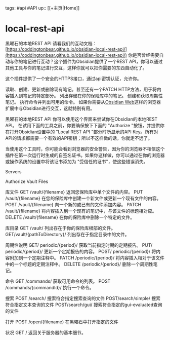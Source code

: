 tags: #api #API
up:: [[+主页|Home]]
# local-rest-api

黑曜石的本地REST API
请看我们的互动文档：[https://coddingtonbear.github.io/obsidian-local-rest-api/](https://coddingtonbear.github.io/obsidian-local-rest-api/)
你是否曾经需要自动与你的笔记进行互动？这个插件为Obsidian提供了一个REST API，你可以通过其他工具与你的笔记进行交互，这样你就可以把你需要的东西自动化了。

这个插件提供了一个安全的HTTPS接口，通过api密钥认证，允许你。

读取、创建、更新或删除现有笔记。甚至还有一个PATCH HTTP方法，用于将内容插入到笔记的特定部分。
列出存储在你的保险库中的笔记。
创建和获取周期性笔记。
执行命令并列出可用的命令。
如果你需要从[Obsidian Web](https://chrome.google.com/webstore/detail/obsidian-web/edoacekkjanmingkbkgjndndibhkegad)这样的浏览器扩展中与Obsidian进行交互，这就特别有用。

黑曜石的本地REST API
你可以使用这个界面来尝试你在Obsidian的本地REST API。
在试用下面的工具之前，你要确保按下下面的 "Authorize "按钮，并提供你在打开Obsidian设置中的 "Local REST API "部分时所显示的API Key。所有对API的请求都需要一个有效的API密钥；所以不这样做的话，你就走不远了。

当使用这个工具时，你可能会看到浏览器的安全警告，因为你的浏览器不相信这个插件在第一次运行时生成的自签名证书。如果你这样做，你可以通过在你的浏览器或操作系统的设置中将该证书添加为 "受信任的证书"，使这些错误消失。

Servers




Authorize
Vault Files


库文件
GET /vault/{filename} 返回您保险库中单个文件的内容。
PUT /vault/{filename} 在您的保险库中创建一个新文件或更新一个现有文件的内容。
POST /vault/{filename} 向一个新的或已有的文件添加内容。
PATCH /vault/{filename} 将内容插入到一个现有的笔记中，与该文件的标题相对应。
DELETE /vault/{filename} 在你的保险库中删除一个特定的文件。

库目录
GET /vault/ 列出存在于你的保险库根部的文件。
GET/vault/{pathToDirectory}/ 列出存在于指定目录中的文件。

周期性说明
GET/ periodic/{period}/ 获取当前指定时期的定期报告。
PUT/ periodic/{period}/ 更新一个定期报告的内容。
POST/ periodic/{period}/ 将内容附加到一个定期注释中。
PATCH /periodic/{period}/ 将内容插入相对于该文件中的一个标题的定期注释中。
DELETE /periodic/{period}/ 删除一个周期性笔记。

命令
GET /commands/ 获取可用命令的列表。
POST /commands/{commandId}/ 执行一个命令。

搜索
POST /search/ 搜索符合指定搜索查询的文件
POST/search/simple/ 搜索符合指定文本查询的文件
POST/search/gui/ 搜索符合指定的gui-evaluated查询的文件

打开
POST /open/{filename} 在黑曜石中打开指定的文件

状况
GET / 返回关于服务器的基本细节。

